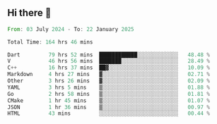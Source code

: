## Hi there 👋

<!--START_SECTION:waka-->

```rust
From: 03 July 2024 - To: 22 January 2025

Total Time: 164 hrs 46 mins

Dart         79 hrs 52 mins  ████████████░░░░░░░░░░░░░   48.48 %
V            46 hrs 56 mins  ███████░░░░░░░░░░░░░░░░░░   28.49 %
C++          16 hrs 37 mins  ██▓░░░░░░░░░░░░░░░░░░░░░░   10.09 %
Markdown     4 hrs 27 mins   ▓░░░░░░░░░░░░░░░░░░░░░░░░   02.71 %
Other        3 hrs 26 mins   ▓░░░░░░░░░░░░░░░░░░░░░░░░   02.09 %
YAML         3 hrs 5 mins    ▒░░░░░░░░░░░░░░░░░░░░░░░░   01.88 %
Go           2 hrs 58 mins   ▒░░░░░░░░░░░░░░░░░░░░░░░░   01.81 %
CMake        1 hr 45 mins    ▒░░░░░░░░░░░░░░░░░░░░░░░░   01.07 %
JSON         1 hr 36 mins    ▒░░░░░░░░░░░░░░░░░░░░░░░░   00.97 %
HTML         43 mins         ░░░░░░░░░░░░░░░░░░░░░░░░░   00.44 %
```

<!--END_SECTION:waka-->

<!--
**mathiskakal/mathiskakal** is a ✨ _special_ ✨ repository because its `README.md` (this file) appears on your GitHub profile.

Here are some ideas to get you started:

- 🔭 I’m currently working on ...
- 🌱 I’m currently learning ...
- 👯 I’m looking to collaborate on ...
- 🤔 I’m looking for help with ...
- 💬 Ask me about ...
- 📫 How to reach me: ...
- 😄 Pronouns: ...
- ⚡ Fun fact: ...
-->

